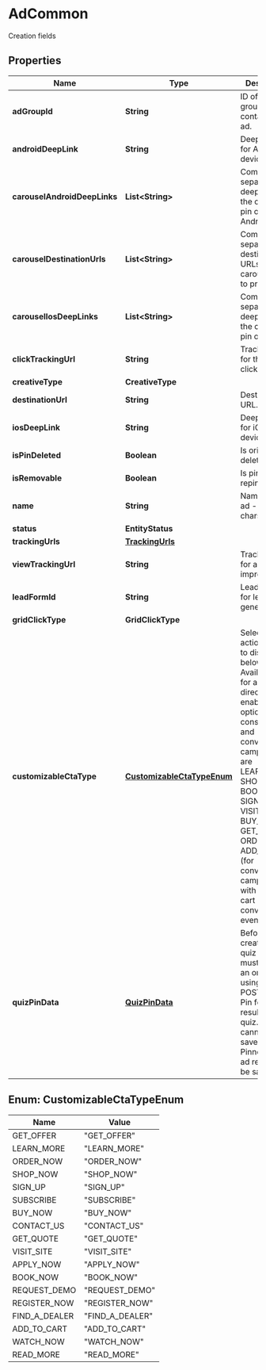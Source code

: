 

# AdCommon

Creation fields

## Properties

| Name | Type | Description | Notes |
|------------ | ------------- | ------------- | -------------|
|**adGroupId** | **String** | ID of the ad group that contains the ad. |  [optional] |
|**androidDeepLink** | **String** | Deep link URL for Android devices. |  [optional] |
|**carouselAndroidDeepLinks** | **List&lt;String&gt;** | Comma-separated deep links for the carousel pin on Android. |  [optional] |
|**carouselDestinationUrls** | **List&lt;String&gt;** | Comma-separated destination URLs for the carousel pin to promote. |  [optional] |
|**carouselIosDeepLinks** | **List&lt;String&gt;** | Comma-separated deep links for the carousel pin on iOS. |  [optional] |
|**clickTrackingUrl** | **String** | Tracking url for the ad clicks. |  [optional] |
|**creativeType** | **CreativeType** |  |  [optional] |
|**destinationUrl** | **String** | Destination URL. |  [optional] |
|**iosDeepLink** | **String** | Deep link URL for iOS devices. |  [optional] |
|**isPinDeleted** | **Boolean** | Is original pin deleted? |  [optional] |
|**isRemovable** | **Boolean** | Is pin repinnable? |  [optional] |
|**name** | **String** | Name of the ad - 255 chars max. |  [optional] |
|**status** | **EntityStatus** |  |  [optional] |
|**trackingUrls** | [**TrackingUrls**](TrackingUrls.md) |  |  [optional] |
|**viewTrackingUrl** | **String** | Tracking URL for ad impressions. |  [optional] |
|**leadFormId** | **String** | Lead form ID for lead ad generation. |  [optional] |
|**gridClickType** | **GridClickType** |  |  [optional] |
|**customizableCtaType** | [**CustomizableCtaTypeEnum**](#CustomizableCtaTypeEnum) | Select a call to action (CTA) to display below your ad. Available only for ads with direct links enabled. CTA options for consideration and conversion campaigns are LEARN_MORE, SHOP_NOW, BOOK_NOW, SIGN_UP, VISIT_SITE, BUY_NOW, GET_OFFER, ORDER_NOW, ADD_TO_CART (for conversion campaigns with add to cart conversion events only) |  [optional] |
|**quizPinData** | [**QuizPinData**](QuizPinData.md) | Before creating a quiz ad, you must create an organic Pin using POST/Create Pin for each result in the quiz. Quiz ads cannot be saved by a Pinner. Quiz ad results can be saved. |  [optional] |



## Enum: CustomizableCtaTypeEnum

| Name | Value |
|---- | -----|
| GET_OFFER | &quot;GET_OFFER&quot; |
| LEARN_MORE | &quot;LEARN_MORE&quot; |
| ORDER_NOW | &quot;ORDER_NOW&quot; |
| SHOP_NOW | &quot;SHOP_NOW&quot; |
| SIGN_UP | &quot;SIGN_UP&quot; |
| SUBSCRIBE | &quot;SUBSCRIBE&quot; |
| BUY_NOW | &quot;BUY_NOW&quot; |
| CONTACT_US | &quot;CONTACT_US&quot; |
| GET_QUOTE | &quot;GET_QUOTE&quot; |
| VISIT_SITE | &quot;VISIT_SITE&quot; |
| APPLY_NOW | &quot;APPLY_NOW&quot; |
| BOOK_NOW | &quot;BOOK_NOW&quot; |
| REQUEST_DEMO | &quot;REQUEST_DEMO&quot; |
| REGISTER_NOW | &quot;REGISTER_NOW&quot; |
| FIND_A_DEALER | &quot;FIND_A_DEALER&quot; |
| ADD_TO_CART | &quot;ADD_TO_CART&quot; |
| WATCH_NOW | &quot;WATCH_NOW&quot; |
| READ_MORE | &quot;READ_MORE&quot; |



